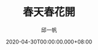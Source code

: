 ---
issue: 375
title: 春天春花開
author: 邱一帆
language: 四縣
date: 2020-04-30T00:00:00.000+08:00
topic: 抒懷
difficulty: 2
wikidata: Q131449118
wikidata_link: https://www.wikidata.org/wiki/Q131449118
---